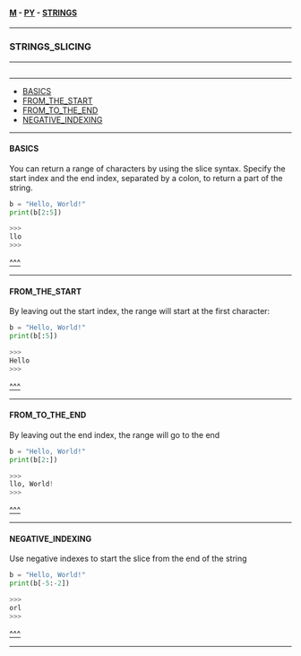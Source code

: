 
#### [M](https://github.com/ttltrk/TTT/blob/master/menu.md) - [PY](https://github.com/ttltrk/TTT/blob/master/PY/PY.md) - [STRINGS](https://github.com/ttltrk/TTT/blob/master/PY/STRINGS/STRINGS.md)

---

### STRINGS_SLICING

---

```

```

---

* [BASICS](#BASICS)
* [FROM_THE_START](#FROM_THE_START)
* [FROM_TO_THE_END](#FROM_TO_THE_END)
* [NEGATIVE_INDEXING](#NEGATIVE_INDEXING)

---

#### BASICS

You can return a range of characters by using the slice syntax.
Specify the start index and the end index, separated by a colon, to return a part of the string.

```py
b = "Hello, World!"
print(b[2:5])

>>>
llo
>>>
```

[^^^](#STRINGS_SLICING)

---

#### FROM_THE_START

By leaving out the start index, the range will start at the first character:

```py
b = "Hello, World!"
print(b[:5])

>>>
Hello
>>>
```

[^^^](#STRINGS_SLICING)

---

#### FROM_TO_THE_END

By leaving out the end index, the range will go to the end

```py
b = "Hello, World!"
print(b[2:])

>>>
llo, World!
>>>
```

[^^^](#STRINGS_SLICING)

---

#### NEGATIVE_INDEXING

Use negative indexes to start the slice from the end of the string

```py
b = "Hello, World!"
print(b[-5:-2])

>>>
orl
>>>
```

[^^^](#STRINGS_SLICING)

---
